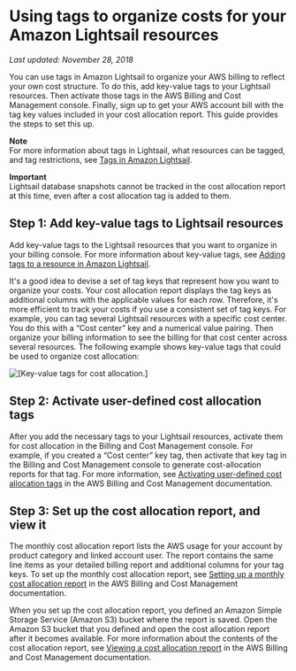 # Using tags to organize costs for your Amazon Lightsail resources<a name="amazon-lightsail-organizing-costs-using-tags"></a>

 *Last updated: November 28, 2018* 

You can use tags in Amazon Lightsail to organize your AWS billing to reflect your own cost structure\. To do this, add key\-value tags to your Lightsail resources\. Then activate those tags in the AWS Billing and Cost Management console\. Finally, sign up to get your AWS account bill with the tag key values included in your cost allocation report\. This guide provides the steps to set this up\.

**Note**  
For more information about tags in Lightsail, what resources can be tagged, and tag restrictions, see [Tags in Amazon Lightsail](amazon-lightsail-tags.md)\.

**Important**  
Lightsail database snapshots cannot be tracked in the cost allocation report at this time, even after a cost allocation tag is added to them\.

## Step 1: Add key\-value tags to Lightsail resources<a name="add-key-value-tags"></a>

Add key\-value tags to the Lightsail resources that you want to organize in your billing console\. For more information about key\-value tags, see [Adding tags to a resource in Amazon Lightsail](amazon-lightsail-adding-tags-to-a-resource.md)\.

It's a good idea to devise a set of tag keys that represent how you want to organize your costs\. Your cost allocation report displays the tag keys as additional columns with the applicable values for each row\. Therefore, it's more efficient to track your costs if you use a consistent set of tag keys\. For example, you can tag several Lightsail resources with a specific cost center\. You do this with a “Cost center” key and a numerical value pairing\. Then organize your billing information to see the billing for that cost center across several resources\. The following example shows key\-value tags that could be used to organize cost allocation:

![\[Key-value tags for cost allocation.\]](https://d9yljz1nd5001.cloudfront.net/en_us/aa4810f664dabff907209ee92babaa14/images/amazon-lightsail-key-value-tags-for-cost-allocation.png)

## Step 2: Activate user\-defined cost allocation tags<a name="activate-user-defined-cost-allocation-tags"></a>

After you add the necessary tags to your Lightsail resources, activate them for cost allocation in the Billing and Cost Management console\. For example, if you created a “Cost center” key tag, then activate that key tag in the Billing and Cost Management console to generate cost\-allocation reports for that tag\. For more information, see [Activating user\-defined cost allocation tags](https://docs.aws.amazon.com/awsaccountbilling/latest/aboutv2/activating-tags.html) in the AWS Billing and Cost Management documentation\.

## Step 3: Set up the cost allocation report, and view it<a name="set-up-cost-allocation-report"></a>

The monthly cost allocation report lists the AWS usage for your account by product category and linked account user\. The report contains the same line items as your detailed billing report and additional columns for your tag keys\. To set up the monthly cost allocation report, see [Setting up a monthly cost allocation report](https://docs.aws.amazon.com/awsaccountbilling/latest/aboutv2/configurecostallocreport.html#allocation-report) in the AWS Billing and Cost Management documentation\.

When you set up the cost allocation report, you defined an Amazon Simple Storage Service \(Amazon S3\) bucket where the report is saved\. Open the Amazon S3 bucket that you defined and open the cost allocation report after it becomes available\. For more information about the contents of the cost allocation report, see [Viewing a cost allocation report](https://docs.aws.amazon.com/awsaccountbilling/latest/aboutv2/configurecostallocreport.html#allocation-viewing) in the AWS Billing and Cost Management documentation\.